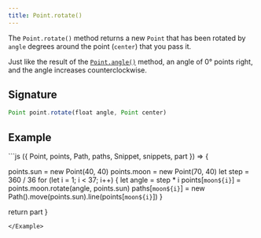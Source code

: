 ```yaml
---
title: Point.rotate()
---
```


The `Point.rotate()` method returns a new `Point` that has been rotated by
`angle` degrees around the point (`center`) that you pass it.

Just like the result of the [`Point.angle()`](/reference/api/point/angle/)
method, an angle of 0° points right, and the angle increases counterclockwise.

## Signature

```js
Point point.rotate(float angle, Point center)
```

## Example

<Example caption="An example of the4Point.rotate() method">
```js
({ Point, points, Path, paths, Snippet, snippets, part }) => {

  points.sun = new Point(40, 40)
  points.moon = new Point(70, 40)
  let step = 360 / 36
  for (let i = 1; i < 37; i++) {
    let angle = step * i
    points[`moon${i}`] = points.moon.rotate(angle, points.sun)
    paths[`moon${i}`] = new Path().move(points.sun).line(points[`moon${i}`])
  }

  return part
}
```
</Example>

